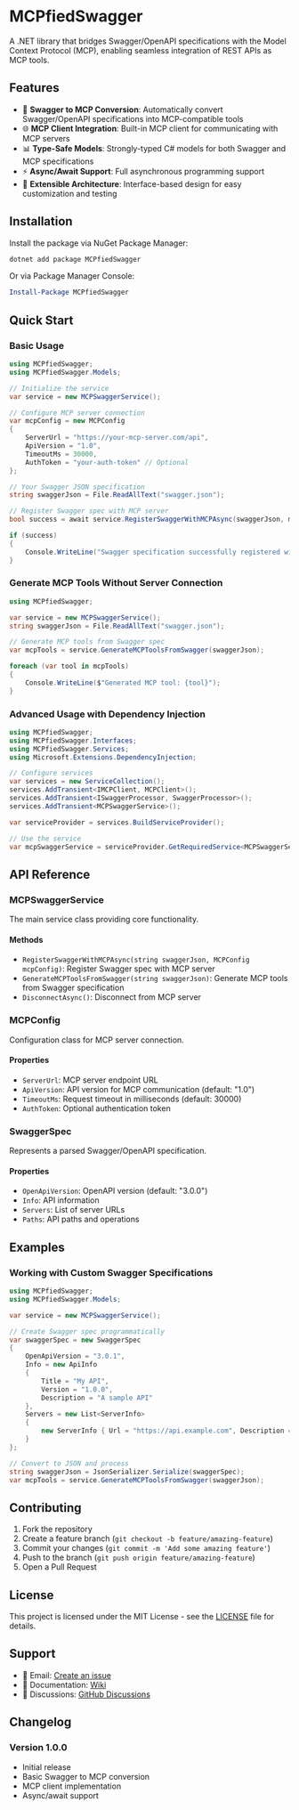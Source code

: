 # MCPfiedSwagger

A .NET library that bridges Swagger/OpenAPI specifications with the Model Context Protocol (MCP), enabling seamless integration of REST APIs as MCP tools.

## Features

- 🔄 **Swagger to MCP Conversion**: Automatically convert Swagger/OpenAPI specifications into MCP-compatible tools
- 🌐 **MCP Client Integration**: Built-in MCP client for communicating with MCP servers
- 📊 **Type-Safe Models**: Strongly-typed C# models for both Swagger and MCP specifications
- ⚡ **Async/Await Support**: Full asynchronous programming support
- 🔧 **Extensible Architecture**: Interface-based design for easy customization and testing

## Installation

Install the package via NuGet Package Manager:

```bash
dotnet add package MCPfiedSwagger
```

Or via Package Manager Console:

```powershell
Install-Package MCPfiedSwagger
```

## Quick Start

### Basic Usage

```csharp
using MCPfiedSwagger;
using MCPfiedSwagger.Models;

// Initialize the service
var service = new MCPSwaggerService();

// Configure MCP server connection
var mcpConfig = new MCPConfig
{
    ServerUrl = "https://your-mcp-server.com/api",
    ApiVersion = "1.0",
    TimeoutMs = 30000,
    AuthToken = "your-auth-token" // Optional
};

// Your Swagger JSON specification
string swaggerJson = File.ReadAllText("swagger.json");

// Register Swagger spec with MCP server
bool success = await service.RegisterSwaggerWithMCPAsync(swaggerJson, mcpConfig);

if (success)
{
    Console.WriteLine("Swagger specification successfully registered with MCP server!");
}
```

### Generate MCP Tools Without Server Connection

```csharp
using MCPfiedSwagger;

var service = new MCPSwaggerService();
string swaggerJson = File.ReadAllText("swagger.json");

// Generate MCP tools from Swagger spec
var mcpTools = service.GenerateMCPToolsFromSwagger(swaggerJson);

foreach (var tool in mcpTools)
{
    Console.WriteLine($"Generated MCP tool: {tool}");
}
```

### Advanced Usage with Dependency Injection

```csharp
using MCPfiedSwagger;
using MCPfiedSwagger.Interfaces;
using MCPfiedSwagger.Services;
using Microsoft.Extensions.DependencyInjection;

// Configure services
var services = new ServiceCollection();
services.AddTransient<IMCPClient, MCPClient>();
services.AddTransient<ISwaggerProcessor, SwaggerProcessor>();
services.AddTransient<MCPSwaggerService>();

var serviceProvider = services.BuildServiceProvider();

// Use the service
var mcpSwaggerService = serviceProvider.GetRequiredService<MCPSwaggerService>();
```

## API Reference

### MCPSwaggerService

The main service class providing core functionality.

#### Methods

- `RegisterSwaggerWithMCPAsync(string swaggerJson, MCPConfig mcpConfig)`: Register Swagger spec with MCP server
- `GenerateMCPToolsFromSwagger(string swaggerJson)`: Generate MCP tools from Swagger specification
- `DisconnectAsync()`: Disconnect from MCP server

### MCPConfig

Configuration class for MCP server connection.

#### Properties

- `ServerUrl`: MCP server endpoint URL
- `ApiVersion`: API version for MCP communication (default: "1.0")
- `TimeoutMs`: Request timeout in milliseconds (default: 30000)
- `AuthToken`: Optional authentication token

### SwaggerSpec

Represents a parsed Swagger/OpenAPI specification.

#### Properties

- `OpenApiVersion`: OpenAPI version (default: "3.0.0")
- `Info`: API information
- `Servers`: List of server URLs
- `Paths`: API paths and operations

## Examples

### Working with Custom Swagger Specifications

```csharp
using MCPfiedSwagger;
using MCPfiedSwagger.Models;

var service = new MCPSwaggerService();

// Create Swagger spec programmatically
var swaggerSpec = new SwaggerSpec
{
    OpenApiVersion = "3.0.1",
    Info = new ApiInfo
    {
        Title = "My API",
        Version = "1.0.0",
        Description = "A sample API"
    },
    Servers = new List<ServerInfo>
    {
        new ServerInfo { Url = "https://api.example.com", Description = "Production server" }
    }
};

// Convert to JSON and process
string swaggerJson = JsonSerializer.Serialize(swaggerSpec);
var mcpTools = service.GenerateMCPToolsFromSwagger(swaggerJson);
```

## Contributing

1. Fork the repository
2. Create a feature branch (`git checkout -b feature/amazing-feature`)
3. Commit your changes (`git commit -m 'Add some amazing feature'`)
4. Push to the branch (`git push origin feature/amazing-feature`)
5. Open a Pull Request

## License

This project is licensed under the MIT License - see the [LICENSE](LICENSE) file for details.

## Support

- 📧 Email: [Create an issue](https://github.com/vjppaz/MCPfiedSwagger/issues)
- 📖 Documentation: [Wiki](https://github.com/vjppaz/MCPfiedSwagger/wiki)
- 💬 Discussions: [GitHub Discussions](https://github.com/vjppaz/MCPfiedSwagger/discussions)

## Changelog

### Version 1.0.0
- Initial release
- Basic Swagger to MCP conversion
- MCP client implementation
- Async/await support